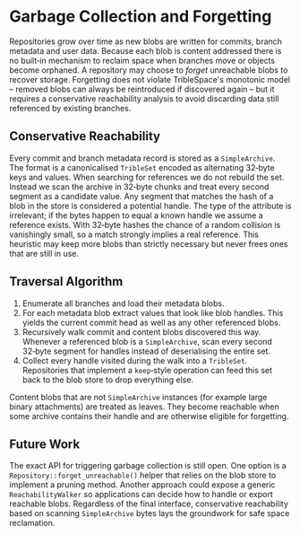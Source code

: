 # Garbage Collection and Forgetting

Repositories grow over time as new blobs are written for commits, branch
metadata and user data.  Because each blob is content addressed there is no
built‑in mechanism to reclaim space when branches move or objects become
orphaned.  A repository may choose to _forget_ unreachable blobs to recover
storage.  Forgetting does not violate TribleSpace's monotonic model – removed
blobs can always be reintroduced if discovered again – but it requires a
conservative reachability analysis to avoid discarding data still referenced by
existing branches.

## Conservative Reachability

Every commit and branch metadata record is stored as a `SimpleArchive`.  The
format is a canonicalised `TribleSet` encoded as alternating 32‑byte keys and
values.  When searching for references we do not rebuild the set.  Instead we
scan the archive in 32‑byte chunks and treat every second segment as a candidate
value.  Any segment that matches the hash of a blob in the store is considered a
potential handle.  The type of the attribute is irrelevant; if the bytes happen
to equal a known handle we assume a reference exists.  With 32‑byte hashes the
chance of a random collision is vanishingly small, so a match strongly implies a
real reference.  This heuristic may keep more blobs than strictly necessary but
never frees ones that are still in use.

## Traversal Algorithm

1. Enumerate all branches and load their metadata blobs.
2. For each metadata blob extract values that look like blob handles.  This
   yields the current commit head as well as any other referenced blobs.
3. Recursively walk commit and content blobs discovered this way.  Whenever a
   referenced blob is a `SimpleArchive`, scan every second 32‑byte segment for
   handles instead of deserialising the entire set.
4. Collect every handle visited during the walk into a `TribleSet`.  Repositories
   that implement a `keep`‑style operation can feed this set back to the blob
   store to drop everything else.

Content blobs that are not `SimpleArchive` instances (for example large binary
attachments) are treated as leaves.  They become reachable when some archive
contains their handle and are otherwise eligible for forgetting.

## Future Work

The exact API for triggering garbage collection is still open.  One option is a
`Repository::forget_unreachable()` helper that relies on the blob store to
implement a pruning method.  Another approach could expose a generic
`ReachabilityWalker` so applications can decide how to handle or export reachable
blobs.  Regardless of the final interface, conservative reachability based on
scanning `SimpleArchive` bytes lays the groundwork for safe space reclamation.
